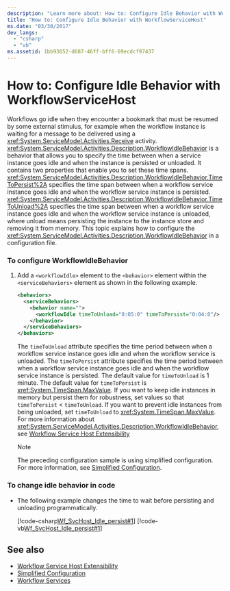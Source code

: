 ```yaml
---
description: "Learn more about: How to: Configure Idle Behavior with WorkflowServiceHost"
title: "How to: Configure Idle Behavior with WorkflowServiceHost"
ms.date: "03/30/2017"
dev_langs:
  - "csharp"
  - "vb"
ms.assetid: 1bb93652-d687-46ff-bff6-69ecdcf97437
---
```

# How to: Configure Idle Behavior with WorkflowServiceHost

Workflows go idle when they encounter a bookmark that must be resumed by some external stimulus, for example when the workflow instance is waiting for a message to be delivered using a <xref:System.ServiceModel.Activities.Receive> activity. <xref:System.ServiceModel.Activities.Description.WorkflowIdleBehavior> is a behavior that allows you to specify the time between when a service instance goes idle and when the instance is persisted or unloaded. It contains two properties that enable you to set these time spans. <xref:System.ServiceModel.Activities.Description.WorkflowIdleBehavior.TimeToPersist%2A> specifies the time span between when a workflow service instance goes idle and when the workflow service instance is persisted. <xref:System.ServiceModel.Activities.Description.WorkflowIdleBehavior.TimeToUnload%2A> specifies the time span between when a workflow service instance goes idle and when the workflow service instance is unloaded, where unload means persisting the instance to the instance store and removing it from memory. This topic explains how to configure the <xref:System.ServiceModel.Activities.Description.WorkflowIdleBehavior> in a configuration file.

### To configure WorkflowIdleBehavior

1. Add a `<workflowIdle>` element to the `<behavior>` element within the `<serviceBehaviors>` element as shown in the following example.

    ```xml
    <behaviors>
      <serviceBehaviors>
        <behavior name="">
          <workflowIdle timeToUnload="0:05:0" timeToPersist="0:04:0"/>
        </behavior>
      </serviceBehaviors>
    </behaviors>
    ```

     The `timeToUnload` attribute specifies the time period between when a workflow service instance goes idle and when the workflow service is unloaded. The `timeToPersist` attribute specifies the time period between when a workflow service instance goes idle and when the workflow service instance is persisted. The default value for `timeToUnload` is 1 minute. The default value for `timeToPersist` is <xref:System.TimeSpan.MaxValue>. If you want to keep idle instances in memory but persist them for robustness, set values so that `timeToPersist` < `timeToUnload`. If you want to prevent idle instances from being unloaded, set `timeToUnload` to <xref:System.TimeSpan.MaxValue>. For more information about <xref:System.ServiceModel.Activities.Description.WorkflowIdleBehavior>, see [Workflow Service Host Extensibility](workflow-service-host-extensibility.md)

    > [!NOTE]
    > The preceding configuration sample is using simplified configuration. For more information, see [Simplified Configuration](../simplified-configuration.md).

### To change idle behavior in code

- The following example changes the time to wait before persisting and unloading programmatically.

     [!code-csharp[Wf_SvcHost_Idle_persist#1](../../../../samples/snippets/csharp/VS_Snippets_CFX/wf_svchost_idle_persist/cs/source.cs#1)]
     [!code-vb[Wf_SvcHost_Idle_persist#1](../../../../samples/snippets/visualbasic/VS_Snippets_CFX/wf_svchost_idle_persist/vb/source.vb#1)]

## See also

- [Workflow Service Host Extensibility](workflow-service-host-extensibility.md)
- [Simplified Configuration](../simplified-configuration.md)
- [Workflow Services](workflow-services.md)
